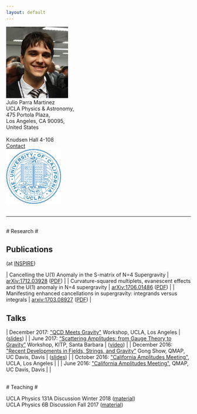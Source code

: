 ```yaml
---
layout: default
--- 
```

<div class="row">
<div class="col-3">
<img src="/images/Julio.jpg">  
</div>
<div class="col-4">
Julio Parra Martinez <br> 
UCLA Physics & Astronomy, <br> 
475 Portola Plaza,  <br>
Los Angeles, CA 90095, <br>
United States <br>
<br>
Knudsen Hall 4-108 <br>
<a href="/contact/index.html">Contact </a>
</div>
<div class="col-1">
</div>
<div class="col-4">
<img src="/images/UCLA_shield.png" style="width:150px;height:150px;">  
</div>
</div>
<br>

***
<br>
# Research #

## Publications ##
(at [INSPIRE](http://inspirehep.net/author/profile/J.Parra.Martinez.1))

| Cancelling the U(1) Anomaly in the S-matrix of N=4 Supergravity | [arXiv:1712.03928](https://arxiv.org/abs/1712.03928) ([PDF](http://arxiv.org/pdf/1712.03928.pdf)) |
| Curvature-squared multiplets, evanescent effects and the U(1) anomaly in N=4 supergravity | [arXiv:1706.01486](https://arxiv.org/abs/1706.01486) ([PDF](https://arxiv.org/pdf/1706.01486.pdf)) |
| Manifesting enhanced cancellations in supergravity: integrands versus integrals | [arxiv:1703.08927](https://arxiv.org/abs/1703.08927) ([PDF](https://arxiv.org/pdf/1703.08927.pdf)) |

## Talks ##

| December 2017: ["QCD Meets Gravity"](http://bhaumik-institute.physics.ucla.edu/qcdmg2017_schedule.html) Workshop, UCLA, Los Angeles | ([slides](/talks/201712_QCDmeetsGravity.pdf)) |
| June 2017: [“Scattering Amplitudes: from Gauge Theory to Gravity”](https://www.kitp.ucsb.edu/activities/scamp17) Workshop, KITP, Santa Barbara | ([video](http://online.itp.ucsb.edu/online/scamp17/parramartinez)) |
| December 2016: ["Recent Developments in Fields, Strings, and Gravity"](http://qmap.ucdavis.edu/events/events-past-events/fsg2016/events-fsg2016-program) Gong Show, QMAP, UC Davis, Davis | ([slides](/talks/201612_FSGDavis.pdf)) |
| October 2016: ["California Amplitudes Meeting"](http://bhaumik-institute.physics.ucla.edu/amplitudes-workshop-schedule.html), UCLA, Los Angeles  |  |
| June 2016: ["California Amplitudes Meeting"](http://qmap.ucdavis.edu/events/events-past-events/amplitudes-meeting), QMAP, UC Davis, Davis |  |


<br>
# Teaching #

UCLA Physics 131A Discussion Winter 2018 ([material](https://ccle.ucla.edu/course/view/18W-PHYSICS131-1))  
UCLA Physics 6B Discussion Fall 2017 ([material](https://ccle.ucla.edu/course/view/17F-PHYSICS6B-1))

